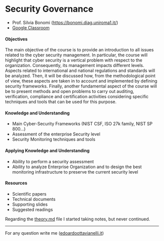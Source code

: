 # Security Governance

- Prof. Silvia Bonomi (https://bonomi.diag.uniroma1.it/)
- [Google Classroom](https://classroom.google.com/u/0/c/MzkwODQwOTUyMDU2) 

#### Objectives
The main objective of the course is to provide an introduction to all issues related to the cyber security management. In particular, the course will highlight that cyber security is a vertical problem with respect to the organization. Consequently, its management impacts different levels.
Aspects related to international and national regulations and standards will be analyzed. Then, it will be discussed how, from the methodological point of view, these aspects are taken in to account and implemented by defining security frameworks.
Finally, another fundamental aspect of the course will be to present methods and open problems to carry out auditing, verification, compliance and certification activities considering specific techniques and tools that can be used for this purpose.

#### Knowledge and Understanding
  - Main Cyber-Security Frameworks (NIST CSF, ISO 27k family, NIST SP 800...)
  - Assessment of the enterprise Security level
  - Security Monitoring techniques and tools

#### Applying Knowledge and Understanding
  - Ability to perform a security assessment
  - Ability to analyze Enterprise Organization and to design the best monitoring infrastructure to preserve the current security level

#### Resources  
- Scientific papers
- Technical documents
- Supporting slides
- Suggested readings

Regarding the [theory.md](https://github.com/edoardottt/MSc-CyberSecurity-Sapienza/blob/main/Security-Governance/theory.md) file I started taking notes, but never continued.

---------

For any question write me ([edoardoottavianelli.it](https://www.edoardoottavianelli.it/))
